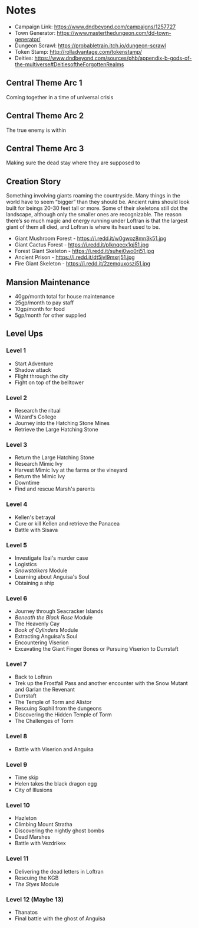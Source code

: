 # Notes
- Campaign Link: https://www.dndbeyond.com/campaigns/1257727
- Town Generator: https://www.masterthedungeon.com/dd-town-generator/
- Dungeon Scrawl: https://probabletrain.itch.io/dungeon-scrawl
- Token Stamp: http://rolladvantage.com/tokenstamp/
- Deities: https://www.dndbeyond.com/sources/phb/appendix-b-gods-of-the-multiverse#DeitiesoftheForgottenRealms

## Central Theme Arc 1
Coming together in a time of universal crisis

## Central Theme Arc 2
The true enemy is within

## Central Theme Arc 3
Making sure the dead stay where they are supposed to

## Creation Story
Something involving giants roaming the countryside. Many things in the world have to seem “bigger” than they should be. Ancient ruins should look built for beings 20-30 feet tall or more. Some of their skeletons still dot the landscape, although only the smaller ones are recognizable. The reason there’s so much magic and energy running under Loftran is that the largest giant of them all died, and Loftran is where its heart used to be.

- Giant Mushroom Forest - https://i.redd.it/w0gwoz8mn3k51.jpg
- Giant Cactus Forest - https://i.redd.it/plknqecx1qj51.jpg
- Forest Giant Skeleton - https://i.redd.it/suhei0wo0rj51.jpg
- Ancient Prison - https://i.redd.it/dt5jvl9mxrj51.jpg
- Fire Giant Skeleton - https://i.redd.it/2zemquxoszi51.jpg

## Mansion Maintenance
- 40gp/month total for house maintenance
- 25gp/month to pay staff
- 10gp/month for food
- 5gp/month for other supplied

## Level Ups

### Level 1
- Start Adventure
- Shadow attack
- Flight through the city
- Fight on top of the belltower

### Level 2
- Research the ritual
- Wizard's College
- Journey into the Hatching Stone Mines
- Retrieve the Large Hatching Stone

### Level 3
- Return the Large Hatching Stone
- Research Mimic Ivy
- Harvest Mimic Ivy at the farms or the vineyard
- Return the Mimic Ivy
- Downtime
- Find and rescue Marsh's parents

### Level 4
- Kellen's betrayal
- Cure or kill Kellen and retrieve the Panacea
- Battle with Sisava

### Level 5
- Investigate Ibal's murder case
- Logistics
- *Snowstalkers* Module
- Learning about Anguisa's Soul
- Obtaining a ship

### Level 6
- Journey through Seacracker Islands
- *Beneath the Black Rose* Module
- The Heavenly Cay
- *Book of Cylinders* Module
- Extracting Anguisa's Soul
- Encountering Viserion
- Excavating the Giant Finger Bones or Pursuing Viserion to Durrstaft

### Level 7
- Back to Loftran
- Trek up the Frostfall Pass and another encounter with the Snow Mutant and Garlan the Revenant
- Durrstaft
- The Temple of Torm and Alistor
- Rescuing Sophil from the dungeons
- Discovering the Hidden Temple of Torm
- The Challenges of Torm

### Level 8
- Battle with Viserion and Anguisa

### Level 9
- Time skip
- Helen takes the black dragon egg
- City of Illusions

### Level 10
- Hazleton
- Climbing Mount Stratha
- Discovering the nightly ghost bombs
- Dead Marshes
- Battle with Vezdrikex

### Level 11
- Delivering the dead letters in Loftran
- Rescuing the KGB
- *The Styes* Module

### Level 12 (Maybe 13)
- Thanatos
- Final battle with the ghost of Anguisa
